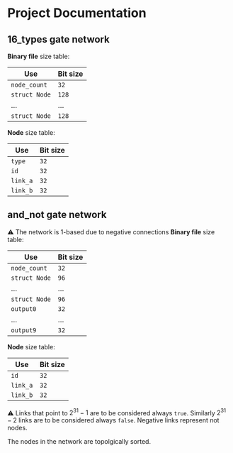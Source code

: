 # Project Documentation

## 16_types gate network

**Binary file** size table:

| Use | Bit size |
| -------- | ------- |
| `node_count` | `32` |
| `struct Node` | `128` |
| $\dots$ | $\dots$ |
| `struct Node` | `128` |

**Node** size table:

| Use | Bit size |
| -------- | ------- |
| `type` | `32` |
| `id` | `32` |
| `link_a` | `32` |
| `link_b` | `32` |

## and_not gate network

 :warning: The network is 1-based due to negative connections
**Binary file** size table:

| Use | Bit size |
| -------- | ------- |
| `node_count` | `32` |
| `struct Node` | `96` |
| $\dots$ | $\dots$ |
| `struct Node` | `96` |
| `output0` | `32` |
| $\dots$ | $\dots$ |
| `output9` | `32` |

**Node** size table:

| Use | Bit size |
| -------- | ------- |
| `id` | `32` |
| `link_a` | `32` |
| `link_b` | `32` |

 :warning: Links that point to $2^{31} - 1$ are to be considered always `true`. Similarly $2^{31} - 2$ links are to be considered always `false`.
 Negative links represent not nodes.

 The nodes in the network are topolgically sorted.
